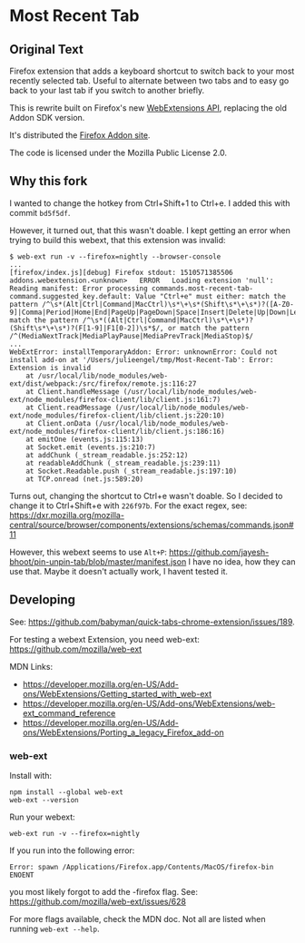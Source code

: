 # Most Recent Tab

## Original Text

Firefox extension that adds a keyboard shortcut to switch back to your most recently selected tab. Useful to alternate between two tabs and to easy go back to your last tab if you switch to another briefly.

This is rewrite built on Firefox's new [WebExtensions API](https://hacks.mozilla.org/2017/06/cross-browser-extensions-available-now-in-firefox/), replacing the old Addon SDK version.

It's distributed the [Firefox Addon site](https://addons.mozilla.org/en-US/firefox/addon/most-recent-tab/).

The code is licensed under the Mozilla Public License 2.0.

## Why this fork

I wanted to change the hotkey from Ctrl+Shift+1 to Ctrl+e. I added this with commit `bd5f5df`.

However, it turned out, that this wasn't doable. I kept getting an error when trying to build this webext, that this extension was invalid:

```
$ web-ext run -v --firefox=nightly --browser-console
...
[firefox/index.js][debug] Firefox stdout: 1510571385506	addons.webextension.<unknown>	ERROR	Loading extension 'null': Reading manifest: Error processing commands.most-recent-tab-command.suggested_key.default: Value "Ctrl+e" must either: match the pattern /^\s*(Alt|Ctrl|Command|MacCtrl)\s*\+\s*(Shift\s*\+\s*)?([A-Z0-9]|Comma|Period|Home|End|PageUp|PageDown|Space|Insert|Delete|Up|Down|Left|Right)\s*$/, match the pattern /^\s*((Alt|Ctrl|Command|MacCtrl)\s*\+\s*)?(Shift\s*\+\s*)?(F[1-9]|F1[0-2])\s*$/, or match the pattern /^(MediaNextTrack|MediaPlayPause|MediaPrevTrack|MediaStop)$/
...
WebExtError: installTemporaryAddon: Error: unknownError: Could not install add-on at '/Users/julieengel/tmp/Most-Recent-Tab': Error: Extension is invalid
    at /usr/local/lib/node_modules/web-ext/dist/webpack:/src/firefox/remote.js:116:27
    at Client.handleMessage (/usr/local/lib/node_modules/web-ext/node_modules/firefox-client/lib/client.js:161:7)
    at Client.readMessage (/usr/local/lib/node_modules/web-ext/node_modules/firefox-client/lib/client.js:220:10)
    at Client.onData (/usr/local/lib/node_modules/web-ext/node_modules/firefox-client/lib/client.js:186:16)
    at emitOne (events.js:115:13)
    at Socket.emit (events.js:210:7)
    at addChunk (_stream_readable.js:252:12)
    at readableAddChunk (_stream_readable.js:239:11)
    at Socket.Readable.push (_stream_readable.js:197:10)
    at TCP.onread (net.js:589:20)
```

Turns out, changing the shortcut to Ctrl+e wasn't doable. So I decided to change it to Ctrl+Shift+e with `226f97b`.
For the exact regex, see: https://dxr.mozilla.org/mozilla-central/source/browser/components/extensions/schemas/commands.json#11

However, this webext seems to use `Alt+P`: https://github.com/jayesh-bhoot/pin-unpin-tab/blob/master/manifest.json
I have no idea, how they can use that. Maybe it doesn't actually work, I havent tested it.

## Developing

See: https://github.com/babyman/quick-tabs-chrome-extension/issues/189.

For testing a webext Extension, you need web-ext: https://github.com/mozilla/web-ext

MDN Links:
- https://developer.mozilla.org/en-US/Add-ons/WebExtensions/Getting_started_with_web-ext
- https://developer.mozilla.org/en-US/Add-ons/WebExtensions/web-ext_command_reference
- https://developer.mozilla.org/en-US/Add-ons/WebExtensions/Porting_a_legacy_Firefox_add-on

### web-ext

Install with:

```
npm install --global web-ext
web-ext --version
```

Run your webext:

`web-ext run -v --firefox=nightly`

If you run into the following error:

`Error: spawn /Applications/Firefox.app/Contents/MacOS/firefox-bin ENOENT`

you most likely forgot to add the -firefox flag. See: https://github.com/mozilla/web-ext/issues/628

For more flags available, check the MDN doc. Not all are listed when running `web-ext --help`.
